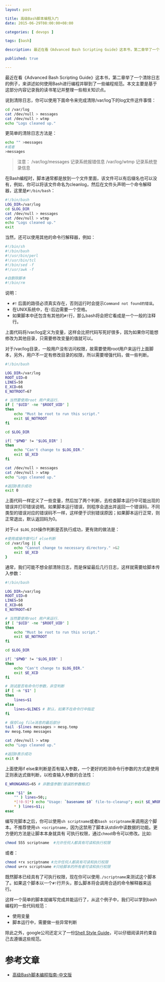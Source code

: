```yaml
---
layout: post

title: 高级Bash脚本编程入门
date: 2015-06-29T08:00:00+08:00

categories: [ devops ]

tags: [bash]

description: 最近在看《Advanced Bash Scripting Guide》这本书，第二章举了一个清除日志的例子，来讲述如何使用Bash进行编程并聊到了一些编程规范。本文主要是基于这部分内容记录我的读书笔记并整理一些相关知识点。

published: true

---
```


最近在看《Advanced Bash Scripting Guide》这本书，第二章举了一个清除日志的例子，来讲述如何使用Bash进行编程并聊到了一些编程规范。本文主要是基于这部分内容记录我的读书笔记并整理一些相关知识点。

说到清除日志，你可以使用下面命令来完成清除/var/log下的log文件这件事情：

~~~bash
cd /var/log
cat /dev/null > messages 
cat /dev/null > wtmp
echo "Logs cleaned up."
~~~

更简单的清除日志方法是：

~~~bash
echo "" >messages 
#或者
>messages 
~~~

>注意：
>/var/log/messages 记录系统报错信息
>/var/log/wtmp 记录系统登录信息

在Bash编程时，脚本通常都是放到一个文件里面，该文件可以有后缀名也可以没有，例如，你可以将该文件命名为cleanlog，然后在文件头声明一个命令解释器，这里是`#!/bin/bash`：

~~~bash
#!/bin/bash
LOG_DIR=/var/log
cd $LOG_DIR
cat /dev/null > messages
cat /dev/null > wtmp
echo "Logs cleaned up."
exit
~~~

当然，还可以使用其他的命令行解释器，例如：

~~~bash
#!/bin/sh
#!/bin/bash
#!/usr/bin/perl 
#!/usr/bin/tcl 
#!/bin/sed -f
#!/usr/awk -f

#自删除脚本
#!/bin/rm
~~~

说明：

- `#!` 后面的路径必须真实存在，否则运行时会提示`Command not found的错误`。
- 在UNIX系统中，在`!`后边需要一个空格。
- 如果脚本中还包含有其他的`#!`行，那么bash将会把它看成是一个一般的注释行。

上面代码将/var/log定义为变量，这样会比把代码写死好很多，因为如果你可能想修改为其他目录，只需要修改变量的值就可以。

对于/var/log目录，一般用户没有访问权限，故需要使用root用户来运行上面脚本，另外，用户不一定有修改目录的权限，所以需要增强代码，做一些判断。

~~~bash
#!/bin/bash

LOG_DIR=/var/log
ROOT_UID=0
LINES=50
E_XCD=66
E_NOTROOT=67

# 当然要使用root 用户来运行.
if [ "$UID" -ne "$ROOT_UID" ]
then
    echo "Must be root to run this script."
    exit $E_NOTROOT
fi

cd $LOG_DIR

if[ "$PWD" != "$LOG_DIR" ]
then
    echo "Can't change to $LOG_DIR."
    exit $E_XCD
fi

cat /dev/null > messages
cat /dev/null > wtmp
echo "Logs cleaned up."

#返回0表示成功
exit 0
~~~

上面代码一样定义了一些变量，然后加了两个判断，去检查脚本运行中可能出现的错误并打印错误说明。如果脚本运行错误，则程序会退出并返回一个错误码，不同类型的错误对应的错误码不一样，这样便于识别错误原因；如果脚本运行正常，则正常退出，默认返回码为0。

对于`cd $LOG_DIR`操作判断是否执行成功，更有效的做法是：

~~~bash
#使用或操作替代if else判断
cd /var/log || {
    echo "Cannot change to necessary directory." >&2
    exit $E_XCD
}
~~~

通常，我们可能不想全部清除日志，而是保留最后几行日志，这样就需要给脚本传入参数：

~~~bash
#!/bin/bash

LOG_DIR=/var/log
ROOT_UID=0
LINES=50
E_XCD=66
E_NOTROOT=67

# 当然要使用root 用户来运行.
if [ "$UID" -ne "$ROOT_UID" ]
then
    echo "Must be root to run this script."
    exit $E_NOTROOT
fi

cd $LOG_DIR

if[ "$PWD" != "$LOG_DIR" ]
then
    echo "Can't change to $LOG_DIR."
    exit $E_XCD
fi

# 测试是否有命令行参数，非空判断
if [ -n "$1" ]
then
    lines=$1
else
    lines=$LINES # 默认，如果不在命令行中指定
fi

# 保存log file消息的最后部分
tail -$lines messages > mesg.temp
mv mesg.temp messages

cat /dev/null > wtmp
echo "Logs cleaned up."

#返回0表示成功
exit 0
~~~

上面使用if else来判断是否有输入参数，一个更好的检测命令行参数的方式是使用正则表达式做判断，以检查输入参数的合法性：

~~~bash
E_WRONGARGS=65 # 非数值参数(错误的参数格式)

case "$1" in
    "" ) lines=50;;
    *[!0-9]*) echo "Usage: `basename $0` file-to-cleanup"; exit $E_WRONGARGS;; 
    * ) lines=$1;;
esac
~~~

编写完脚本之后，你可以使用`sh scriptname`或者`bash scriptname`来调用这个脚本。不推荐使用`sh <scriptname`，因为这禁用了脚本从stdin中读数据的功能。更方便的方法是让脚本本身就具有 可执行权限，通过`chmod`命令可以修改。比如:

~~~bash
chmod 555 scriptname  #允许任何人都具有可读和执行权限
~~~

或者：

~~~bash
chmod +rx scriptname #允许任何人都具有可读和执行权限 
chmod u+rx scriptname #只给脚本的所有者可读和执行权限
~~~

既然脚本已经具有了可执行权限，现在你可以使用`./scriptname`来测试这个脚本了。如果这个脚本以一个`#!`行开头，那么脚本将会调用合适的命令解释器来运行。

这样一个简单的脚本就编写完成并能运行了，从这个例子中，我们可以学到bash编程的一些代码规范：

- 使用变量
- 脚本运行中，需要做一些异常判断

除此之外，google公司还定义了一份[Shell Style Guide](https://google-styleguide.googlecode.com/svn/trunk/shell.xml)，可以仔细阅读并约束自己去遵循这些规范。

# 参考文章

- [高级Bash脚本编程指南-中文版](http://blog.javachen.com/static/doc/abs-guide/html/index.html)
